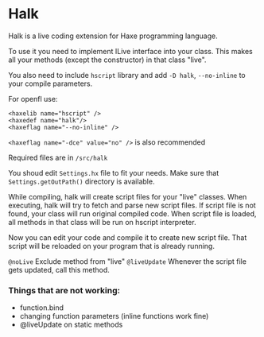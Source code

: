Halk
====

Halk is a live coding extension for Haxe programming language.

To use it you need to implement ILive interface into your class.
This makes all your methods (except the constructor) in that class "live".

You also need to include `hscript` library and add `-D halk`, `--no-inline` to your compile parameters.

For openfl use:
```
<haxelib name="hscript" />
<haxedef name="halk"/>
<haxeflag name="--no-inline" />
```
`<haxeflag name="-dce" value="no" />` is also recommended

Required files are in `/src/halk`

You shoud edit `Settings.hx` file to fit your needs.
Make sure that `Settings.getOutPath()` directory is available.


While compiling, halk will create script files for your "live" classes. When executing, halk will try to fetch and parse new script files.
If script file is not found, your class will run original compiled code. When script file is loaded, all methods in that class will be run on hscript interpreter.

Now you can edit your code and compile it to create new script file. That script will be reloaded on your program that is already running.

`@noLive` Exclude method from "live"
`@liveUpdate` Whenever the script file gets updated, call this method.


### Things that are not working:

- function.bind
- changing function parameters (inline functions work fine)
- @liveUpdate on static methods
